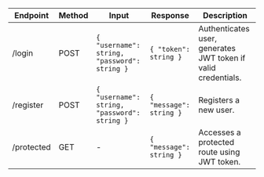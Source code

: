 | Endpoint      | Method | Input                                      | Response                                  | Description                                      |
|---------------|--------|--------------------------------------------|-------------------------------------------|--------------------------------------------------|
| /login        | POST   | `{ "username": string, "password": string }` | `{ "token": string }`                       | Authenticates user, generates JWT token if valid credentials. |
| /register     | POST   | `{ "username": string, "password": string }` | `{ "message": string }`                     | Registers a new user.                           |
| /protected    | GET    | -                                          | `{ "message": string }`                     | Accesses a protected route using JWT token.     |
